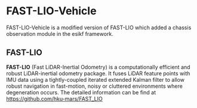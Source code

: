 # FAST-LIO-Vehicle

FAST-LIO-Vehicle is a modified version of FAST-LIO which added a chassis observation module in the esikf framework.

## FAST-LIO

**FAST-LIO** (Fast LiDAR-Inertial Odometry) is a computationally efficient and robust LiDAR-inertial odometry package. It fuses LiDAR feature points with IMU data using a tightly-coupled iterated extended Kalman filter to allow robust navigation in fast-motion, noisy or cluttered environments where degeneration occurs. The detailed information can be find at https://github.com/hku-mars/FAST_LIO
